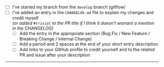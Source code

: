* [ ] I've started my branch from the `develop` branch (gitflow)
* [ ] I've added an entry in the `CHANGELOG.md` file to explain my changes and credit myself  
      _(or added `#trivial` to the PR title if I think it doesn't warrant a mention in the CHANGELOG)_
  * [ ] Add the entry in the appropriate section (Bug Fix / New Feature / Breaking Change / Internal Change)
  * [ ] Add a period and 2 spaces at the end of your short entry description
  * [ ] Add links to your GitHub profile to credit yourself and to the related PR and issue after your description

---

